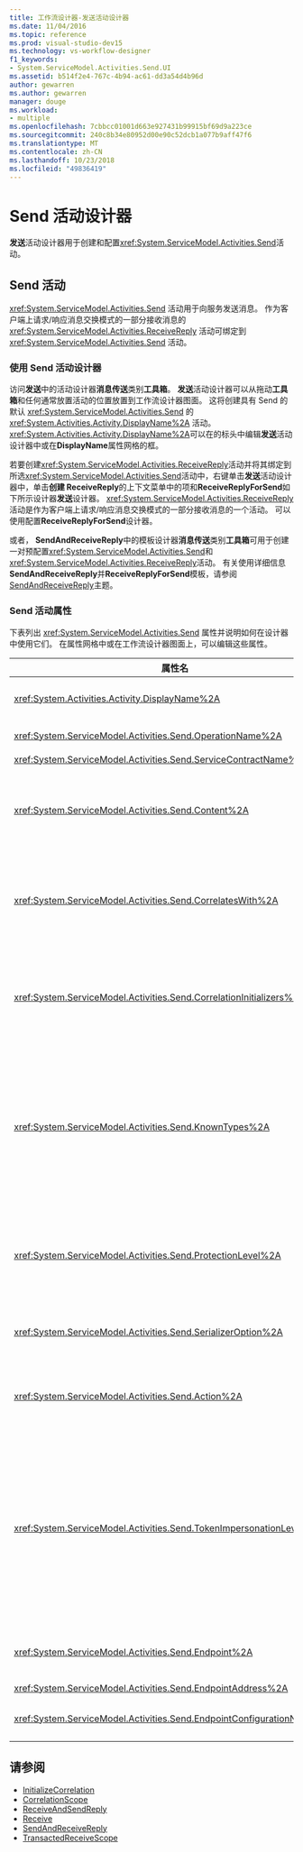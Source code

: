 ```yaml
---
title: 工作流设计器-发送活动设计器
ms.date: 11/04/2016
ms.topic: reference
ms.prod: visual-studio-dev15
ms.technology: vs-workflow-designer
f1_keywords:
- System.ServiceModel.Activities.Send.UI
ms.assetid: b514f2e4-767c-4b94-ac61-dd3a54d4b96d
author: gewarren
ms.author: gewarren
manager: douge
ms.workload:
- multiple
ms.openlocfilehash: 7cbbcc01001d663e927431b99915bf69d9a223ce
ms.sourcegitcommit: 240c8b34e80952d00e90c52dcb1a077b9aff47f6
ms.translationtype: MT
ms.contentlocale: zh-CN
ms.lasthandoff: 10/23/2018
ms.locfileid: "49836419"
---
```

# <a name="send-activity-designer"></a>Send 活动设计器

**发送**活动设计器用于创建和配置<xref:System.ServiceModel.Activities.Send>活动。

## <a name="the-send-activity"></a>Send 活动

 <xref:System.ServiceModel.Activities.Send> 活动用于向服务发送消息。 作为客户端上请求/响应消息交换模式的一部分接收消息的 <xref:System.ServiceModel.Activities.ReceiveReply> 活动可绑定到 <xref:System.ServiceModel.Activities.Send> 活动。

### <a name="using-the-send-activity-designer"></a>使用 Send 活动设计器

访问**发送**中的活动设计器**消息传送**类别**工具箱**。 **发送**活动设计器可以从拖动**工具箱**和任何通常放置活动的位置放置到工作流设计器图面。 这将创建具有 Send 的默认 <xref:System.ServiceModel.Activities.Send> 的 <xref:System.Activities.Activity.DisplayName%2A> 活动。 <xref:System.Activities.Activity.DisplayName%2A>可以在的标头中编辑**发送**活动设计器中或在**DisplayName**属性网格的框。

若要创建<xref:System.ServiceModel.Activities.ReceiveReply>活动并将其绑定到所选<xref:System.ServiceModel.Activities.Send>活动中，右键单击**发送**活动设计器中，单击**创建 ReceiveReply**的上下文菜单中的项和**ReceiveReplyForSend**如下所示设计器**发送**设计器。 <xref:System.ServiceModel.Activities.ReceiveReply> 活动是作为客户端上请求/响应消息交换模式的一部分接收消息的一个活动。 可以使用配置**ReceiveReplyForSend**设计器。

或者， **SendAndReceiveReply**中的模板设计器**消息传送**类别**工具箱**可用于创建一对预配置<xref:System.ServiceModel.Activities.Send>和<xref:System.ServiceModel.Activities.ReceiveReply>活动。 有关使用详细信息**SendAndReceiveReply**并**ReceiveReplyForSend**模板，请参阅[SendAndReceiveReply](../workflow-designer/sendandreceivereply-template-designer.md)主题。

### <a name="the-send-activity-properties"></a>Send 活动属性

下表列出 <xref:System.ServiceModel.Activities.Send> 属性并说明如何在设计器中使用它们。 在属性网格中或在工作流设计器图面上，可以编辑这些属性。


| 属性名 | 必需 | 用法 |
|-|----------|-|
| <xref:System.Activities.Activity.DisplayName%2A> | False | <xref:System.ServiceModel.Activities.Send> 活动的友好名称。 默认值为 Send。 虽然 <xref:System.Activities.Activity.DisplayName%2A> 不是绝对必需的，但最好使用该属性。 |
| <xref:System.ServiceModel.Activities.Send.OperationName%2A> | True | 由此 <xref:System.ServiceModel.Activities.Send> 活动调用的服务操作的名称。 此属性用于构造的默认值为**操作**属性如果**操作**属性未显式设置。 |
| <xref:System.ServiceModel.Activities.Send.ServiceContractName%2A> | True | 实现了要调用的服务的服务协定的名称。 |
| <xref:System.ServiceModel.Activities.Send.Content%2A> | False | 指定要接收的消息或参数内容。 它可为 <xref:System.ServiceModel.Activities.ReceiveMessageContent> 活动或 <xref:System.ServiceModel.Activities.ReceiveParametersContent> 活动。 编辑此属性通过选择旁的省略号按钮**内容**字段在属性网格或单击**定义...** 按钮旁边**内容**上的标签**接收**活动设计器图面。 两者都显示**内容定义**对话框。 有关如何使用此框的详细信息，请参阅[内容定义对话框](../workflow-designer/content-definition-dialog-box.md)主题。 |
| <xref:System.ServiceModel.Activities.Send.CorrelatesWith%2A> | False | 指定用于将消息路由到相应工作流实例的 <xref:System.ServiceModel.Activities.CorrelationHandle>。<br /><br /> 单击省略号按钮旁边<xref:System.ServiceModel.Activities.Send.CorrelatesWith%2A>属性在属性网格中，打开**表达式编辑器**对话框。 有关使用此对话框的详细信息，请参阅[如何： 使用表达式编辑器](../workflow-designer/how-to-use-the-expression-editor.md)主题。 |
| <xref:System.ServiceModel.Activities.Send.CorrelationInitializers%2A> | False | 指定在工作流中对配置此 <xref:System.ServiceModel.Activities.CorrelationInitializer> 活动的多个 <xref:System.ServiceModel.Activities.CorrelationHandle> 对象进行初始化的 <xref:System.ServiceModel.Activities.Send> 对象的集合。 单击省略号按钮旁边<xref:System.ServiceModel.Activities.Send.CorrelationInitializers%2A>属性在属性网格中，打开**添加相关初始值设定项**对话框。 有关使用此框的详细信息，请参阅[添加相关初始值设定项对话框](../workflow-designer/add-correlationinitializers-dialog-box.md)主题。 |
| <xref:System.ServiceModel.Activities.Send.KnownTypes%2A> | False | 此 <xref:System.ServiceModel.Activities.Send> 活动要调用的服务操作的已知类型集合。 此属性应与设置为 <xref:System.ServiceModel.Activities.Receive.SerializerOption%2A> 的 <xref:System.Runtime.Serialization.DataContractSerializer> 属性结合使用。 如果使用了 <xref:System.Xml.Serialization.XmlSerializer>，则忽略此项。<br /><br /> 选择旁的省略号按钮**KnownTypes**字段中要显示的属性网格**类型集合编辑器**对话框可以添加相关类型。<br /><br /> 选择旁的省略号按钮**KnownTypes**字段中要显示的属性网格**类型集合编辑器**对话框可以添加相关类型。 有关使用此框的详细信息，请参阅[类型集合编辑器对话框](../workflow-designer/type-collection-editor-dialog-box.md)主题。 |
| <xref:System.ServiceModel.Activities.Send.ProtectionLevel%2A> | True | 指定消息的 <xref:System.Net.Security.ProtectionLevel>。<br /><br /> 1。<xref:System.Net.Security.ProtectionLevel>意味着仅使用身份验证。<br />2。<xref:System.Net.Security.ProtectionLevel>意味着登录数据，以帮助确保传输数据的完整性。<br />3。<xref:System.Net.Security.ProtectionLevel>方法进行加密和签名数据，以帮助确保保密性和传输数据的完整性。 |
| <xref:System.ServiceModel.Activities.Send.SerializerOption%2A> | True | <xref:System.ServiceModel.Activities.Send> 活动要调用的服务操作所用的序列化程序。 默认值为 <xref:System.Runtime.Serialization.DataContractSerializer>，它使用提供的数据协定将类型实例序列化和反序列化为 XML 流或文档。 |
| <xref:System.ServiceModel.Activities.Send.Action%2A> | False | 指定消息的操作标头。 如果显式设置，其默认值为： https://tempuri.org/{service协定命名空间} / {服务协定名称} / {操作名称}。 如果该值是对 <xref:System.ServiceModel.Activities.Send> 活动指定的，则接收消息的 <xref:System.ServiceModel.Activities.Receive> 活动必须具有同一值才能正确传递该消息。 |
| <xref:System.ServiceModel.Activities.Send.TokenImpersonationLevel%2A> | | <xref:System.Security.Principal.TokenImpersonationLevel> 可用于消息的接收方。 它定义安全模拟级别，控制到的服务器进程可以代表客户端进程执行操作的程度。<xref:System.Security.Principal.TokenImpersonationLevel> 指示未分配模拟级别。 <xref:System.Security.Principal.TokenImpersonationLevel> 指示服务器进程无法获取有关客户端的标识信息，且无法模拟客户端。 <xref:System.Security.Principal.TokenImpersonationLevel> 指示服务器进程可以获取有关客户端的信息（如安全标识符和特权），但它无法模拟客户端。 这对于导出自身对象的服务器非常有用，例如，导出表和视图的数据库产品。 在不能使用其他正使用客户端安全上下文的服务的情况下，服务器可以使用检索到的客户端安全信息做出访问验证决策。 <xref:System.Security.Principal.TokenImpersonationLevel> 指示服务器进程可以在其本地系统上模拟客户端的安全上下文。 服务器无法在远程系统上模拟客户端。 <xref:System.Security.Principal.TokenImpersonationLevel> 指示服务器进程可以在远程系统上模拟客户端的安全上下文。 |
| <xref:System.ServiceModel.Activities.Send.Endpoint%2A> | | <xref:System.ServiceModel.Endpoint> 活动要将消息发送到的 <xref:System.ServiceModel.Activities.Send>。 如果设置此属性<xref:System.ServiceModel.Activities.Send.EndpointConfigurationName%2A>属性应**null**。 |
| <xref:System.ServiceModel.Activities.Send.EndpointAddress%2A> | | 要将消息发送到的 <xref:System.ServiceModel.EndpointAddress>。 |
| <xref:System.ServiceModel.Activities.Send.EndpointConfigurationName%2A> | | 终结点配置的名称。 在配置文件中配置终结点时设置此属性。 此属性应设置为给定的名称**\<终结点 >** 配置文件中的元素。 如果设置此属性，<xref:System.ServiceModel.Activities.Send.Endpoint%2A>属性应**null**。 |

## <a name="see-also"></a>请参阅

- [InitializeCorrelation](../workflow-designer/initializecorrelation-activity-designer.md)
- [CorrelationScope](../workflow-designer/correlationscope-activity-designer.md)
- [ReceiveAndSendReply](../workflow-designer/receiveandsendreply-template-designer.md)
- [Receive](../workflow-designer/receive-activity-designer.md)
- [SendAndReceiveReply](../workflow-designer/sendandreceivereply-template-designer.md)
- [TransactedReceiveScope](../workflow-designer/transactedreceivescope-activity-designer.md)